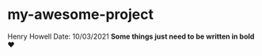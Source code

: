 # my-awesome-project

Henry Howell
Date: 10/03/2021
**Some things just need to be written in bold :heart:**
